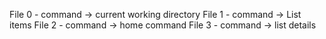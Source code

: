 File 0 - command -> current working directory
File 1 - command -> List items
File 2 - command -> home command
File 3 - command -> list details
